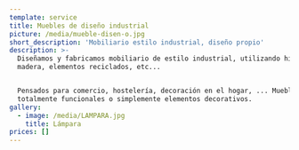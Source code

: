 ```yaml
---
template: service
title: Muebles de diseño industrial
picture: /media/mueble-disen-o.jpg
short_description: 'Mobiliario estilo industrial, diseño propio'
description: >-
  Diseñamos y fabricamos mobiliario de estilo industrial, utilizando hierro,
  madera, elementos reciclados, etc...


  Pensados para comercio, hostelería, decoración en el hogar, ... Muebles
  totalmente funcionales o simplemente elementos decorativos.
gallery:
  - image: /media/LAMPARA.jpg
    title: Lámpara
prices: []
---
```


